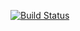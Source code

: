 [![Build Status](https://travis-ci.com/pepe82sh/conan-arm-none-eabi-gcc-installer.svg?branch=master)](https://travis-ci.com/pepe82sh/conan-arm-none-eabi-gcc-installer)
